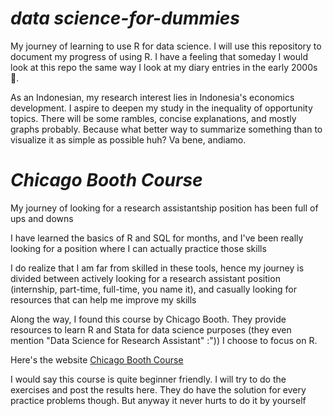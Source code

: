 # *data science-for-dummies*
My journey of learning to use R for data science. I will use this repository to document my progress of using R. I have a feeling that someday I would look at this repo the same way I look at my diary entries in the early 2000s 🖖.  


As an Indonesian, my research interest lies in Indonesia's economics development. I aspire to deepen my study in the inequality of opportunity topics. There will be some rambles, concise explanations, and mostly graphs probably. Because what better way to summarize something than to visualize it as simple as possible huh? Va bene, andiamo.

# *Chicago Booth Course*
My journey of looking for a research assistantship position has been full of ups and downs

I have learned the basics of R and SQL for months, and I've been really looking for a position where I can actually practice those skills

I do realize that I am far from skilled in these tools, hence my journey is divided between actively looking for a research assistant position (internship, part-time, full-time, you name it), and casually looking for resources that can help me improve my skills

Along the way, I found this course by Chicago Booth. They provide resources to learn R and Stata for data science purposes (they even mention "Data Science for Research Assistant" :")) I choose to focus on R.

Here's the website [Chicago Booth Course](https://canvas.uchicago.edu/courses/43117)

I would say this course is quite beginner friendly. I will try to do the exercises and post the results here. They do have the solution for every practice problems though. But anyway it never hurts to do it by yourself








